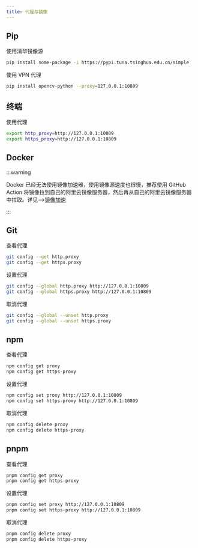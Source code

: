 ```yaml
---
title: 代理与镜像
---
```


## Pip

使用清华镜像源

```bash
pip install some-package -i https://pypi.tuna.tsinghua.edu.cn/simple
```

使用 VPN 代理

```bash
pip install opencv-python --proxy=127.0.0.1:10809
```

## 终端

使用代理

```bash
export http_proxy=http://127.0.0.1:10809
export https_proxy=http://127.0.0.1:10809
```

## Docker

:::warning

Docker 已经无法使用镜像加速器，使用镜像源速度也很慢，推荐使用 GitHub Action 将镜像拉到自己的阿里云镜像服务器，然后再从自己的阿里云镜像服务器中拉取。详见-->[镜像加速](./docker/docker-operation/#docker-镜像加速)

:::

## Git

查看代理

```bash
git config --get http.proxy
git config --get https.proxy
```

设置代理

```bash
git config --global http.proxy http://127.0.0.1:10809
git config --global https.proxy http://127.0.0.1:10809
```

取消代理

```bash
git config --global --unset http.proxy
git config --global --unset https.proxy
```

## npm

查看代理

```bash
npm config get proxy
npm config get https-proxy
```

设置代理

```bash
npm config set proxy http://127.0.0.1:10809
npm config set https-proxy http://127.0.0.1:10809
```

取消代理

```bash
npm config delete proxy
npm config delete https-proxy
```

## pnpm

查看代理

```bash
pnpm config get proxy
pnpm config get https-proxy
```

设置代理

```bash
pnpm config set proxy http://127.0.0.1:10809
pnpm config set https-proxy http://127.0.0.1:10809
```

取消代理

```bash
pnpm config delete proxy
pnpm config delete https-proxy
```
